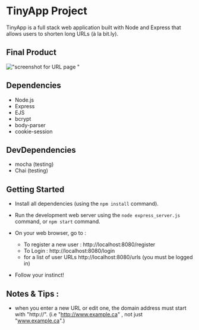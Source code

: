 # TinyApp Project

TinyApp is a full stack web application built with Node and Express that allows users to shorten long URLs (à la bit.ly).

## Final Product

!["screenshot for URL page "](https://github.com/AH82/tinyapp/blob/master/docs/tinyApp_urls_creenshot.png?raw=true)
<!-- !["screenshot description"](#) -->

## Dependencies

- Node.js
- Express
- EJS
- bcrypt
- body-parser
- cookie-session

## DevDependencies
- mocha (testing)
- Chai (testing)

## Getting Started

- Install all dependencies (using the `npm install` command).
- Run the development web server using the `node express_server.js` command, or `npm start` command.
- On your web browser, go to :
  - To register a new user :
  http://localhost:8080/register
  - To Login : 
  http://localhost:8080/login
  -  for a list of user URLs
  http://localhost:8080/urls (you must be logged in)

- Follow your instinct!

## Notes & Tips : 
- when you enter a new URL or edit one, the domain address must start with "http://". (i.e "http://www.example.ca" , not just "www.example.ca".)